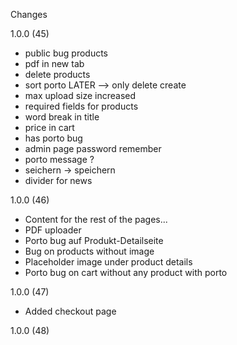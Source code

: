 Changes

1.0.0 (45)

- public bug products
- pdf in new tab
- delete products
- sort porto LATER --> only delete create
- max upload size increased
- required fields for products
- word break in title
- price in cart
- has porto bug
- admin page password remember
- porto message ?
- seichern -> speichern
- divider for news

1.0.0 (46)

- Content for the rest of the pages...
- PDF uploader
- Porto bug auf Produkt-Detailseite
- Bug on products without image
- Placeholder image under product details
- Porto bug on cart without any product with porto

1.0.0 (47)

- Added checkout page

1.0.0 (48)

